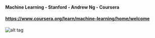 #### Machine Learning - Stanford - Andrew Ng - Coursera
#### https://www.coursera.org/learn/machine-learning/home/welcome


![alt tag](https://github.com/jiegzhan/Machine_Learning_Stanford/blob/master/Jie%20Zhang%20-%20Machine%20Learning%20by%20Stanford%20University%20on%20Coursera.jpg)

